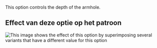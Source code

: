 This option controls the depth of the armhole.

## Effect van deze optie op het patroon

![This image shows the effect of this option by superimposing several variants that have a different value for this option](wahid_armholedepthfactor_sample.svg "Effect of this option on the pattern")
